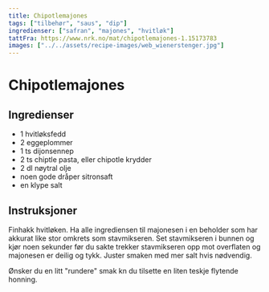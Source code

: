 ```yaml
---
title: Chipotlemajones
tags: ["tilbehør", "saus", "dip"]
ingredienser: ["safran", "majones", "hvitløk"]
tattFra: https://www.nrk.no/mat/chipotlemajones-1.15173783
images: ["../../assets/recipe-images/web_wienerstenger.jpg"]
---
```


# Chipotlemajones

## Ingredienser

- 1 hvitløksfedd
- 2 eggeplommer
- 1 ts dijonsennep
- 2 ts chiptle pasta, eller chipotle krydder
- 2 dl nøytral olje
- noen gode dråper sitronsaft
- en klype salt

## Instruksjoner

Finhakk hvitløken. Ha alle ingrediensen til majonesen i en beholder som har akkurat like stor omkrets som stavmikseren. Set stavmikseren i bunnen og kjør noen sekunder før du sakte trekker stavmikseren opp mot overflaten og majonesen er deilig og tykk. Juster smaken med mer salt hvis nødvendig.

Ønsker du en litt "rundere" smak kn du tilsette en liten teskje flytende honning.

